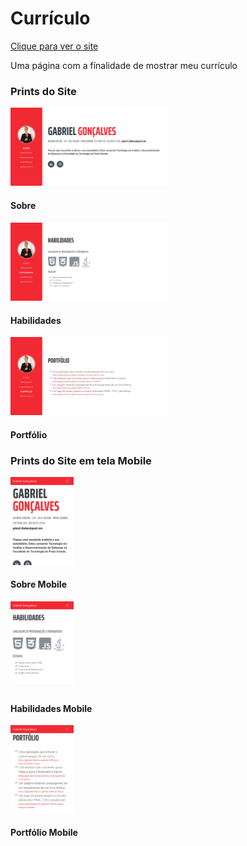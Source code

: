 <!DOCTYPE html>
<body>
<h1> Currículo </h1>
<a href="https://gabrielribalves.github.io/GabsCurriculum/" target="_blank">Clique para ver o site</a>
<p>Uma página com a fínalidade de mostrar meu currículo</p>
<h3>Prints do Site</h3>
    <div>
        <img class="desktop" width="50%" src="img/prints/Sobre.png">
        <h4>Sobre</h4>
    </div>
    <div>
        <img class="desktop" width="50%" src="img/prints/Habilidades.png">
        <h4>Habilidades</h4>
    </div>
    <div>   
        <img class="desktop" width="50%" src="img/prints/Portfolio.png">
        <h4>Portfólio</h4>
    </div>
<h3>Prints do Site em tela Mobile</h3>
    <div>
        <img class="desktop" width="20%" src="img/prints/Sobre M.png">
        <h4>Sobre Mobile</h4>
    </div>
    <div>
        <img class="desktop" width="20%" src="img/prints/Habilidades M.png">
        <h4>Habilidades Mobile</h4>
    </div>
    <div>   
        <img class="desktop" width="20%" src="img/prints/Portfolio M.png">
        <h4>Portfólio Mobile</h4>
    </div>
</body>
</html>
